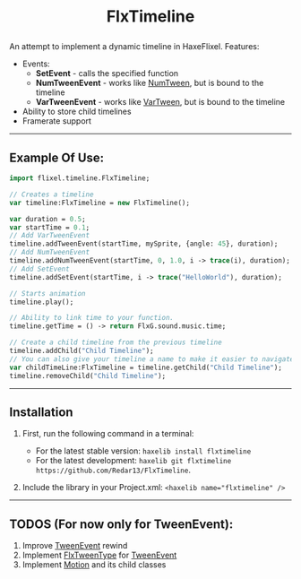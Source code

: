 # <p align="center"> FlxTimeline </p>
An attempt to implement a dynamic timeline in HaxeFlixel.
Features:
* Events:
    * **SetEvent** - calls the specified function
    * **NumTweenEvent** - works like [NumTween](https://api.haxeflixel.com/flixel/tweens/FlxTween.html#num), but is bound to the timeline
    * **VarTweenEvent** - works like [VarTween](https://api.haxeflixel.com/flixel/tweens/FlxTween.html#tween), but is bound to the timeline
* Ability to store child timelines
* Framerate support
---

## Example Of Use:
```haxe
import flixel.timeline.FlxTimeline;

// Creates a timeline
var timeline:FlxTimeline = new FlxTimeline();

var duration = 0.5;
var startTime = 0.1;
// Add VarTweenEvent
timeline.addTweenEvent(startTime, mySprite, {angle: 45}, duration);
// Add NumTweenEvent
timeline.addNumTweenEvent(startTime, 0, 1.0, i -> trace(i), duration);
// Add SetEvent
timeline.addSetEvent(startTime, i -> trace("HelloWorld"), duration);

// Starts animation
timeline.play();

// Ability to link time to your function.
timeline.getTime = () -> return FlxG.sound.music.time;

// Create a child timeline from the previous timeline
timeline.addChild("Child Timeline");
// You can also give your timeline a name to make it easier to navigate among other timelines.
var childTimeLine:FlxTimeline = timeline.getChild("Child Timeline");
timeline.removeChild("Child Timeline");
```

---

## Installation 

1. First, run the following command in a terminal:
   - For the latest stable version: `haxelib install flxtimeline`
   - For the latest development: `haxelib git flxtimeline https://github.com/Redar13/FlxTimeline`.

2. Include the library in your Project.xml: `<haxelib name="flxtimeline" />`

---

## TODOS (For now only for TweenEvent):
1. Improve [TweenEvent](flixel/timeline/types/TweenEvent.hx) rewind
2. Implement [FlxTweenType](https://api.haxeflixel.com/flixel/tweens/FlxTweenType.html) for [TweenEvent](flixel/timeline/types/TweenEvent.hx)
3. Implement [Motion](https://api.haxeflixel.com/flixel/tweens/motion/Motion.html) and its child classes
